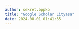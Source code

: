 ```yaml
---
author: sekret.bppkb
title: "Google Scholar Lityasa"
date: 2024-08-01 01:41:35
---
```


<script>
    // Data nama dan link profil
  const profiles = [
    {
      name: "Pramushinta Arum Pynanjung",
      link: "https://scholar.google.co.id/citations?user=FQ9H5oAAAAAJ&hl=id"
    },
    {
      name: "Giska Hediyanti",
      link: "https://scholar.google.com/citations?user=FJ-SNbIAAAAJ&hl=id"
    },
    {
      name: "Dwi Septiyarini",
      link: "https://scholar.google.co.id/citations?user=bUr4FcUAAAAJ&hl=id"
    },
    {
      name: "Edy Agustinus",
      link: "https://scholar.google.com/citations?user=G04TTjYAAAAJ&hl=en"
    },
    {
      name: "Reny Rianti",
      link: "https://scholar.google.co.id/citations?user=lAwacPkAAAAJ&hl=en"
    },
    {
      name: "Resky Nanda Pranaka",
      link: "https://scholar.google.com/citations?user=yvASHTcAAAAJ&hl=en"
    }
  ];
</script>

<style>
    .profile-container {
    background-color: #03A055;
    border-radius: 0.5rem;
    padding: 0.5rem 0.5rem; /* Mengurangi lebar padding */
    margin: 0.5rem 0.25rem; /* Mengurangi margin atas dan bawah */
    text-align: center;
    height: auto;
    }

  .profile-content {
    display: flex;
    flex-direction: column;
    align-items: center;
  }
  .profile-pic {
    border-radius: 50%;
    width: 100px;
    height: 100px;
    object-fit: cover;
  }
  .profile-name {
    font-family: arial, helvetica, sans-serif;
    font-size: 14pt;
    color: white;
    margin-bottom: 0.5rem;
  }
  .profile-link {
    text-decoration: none;
    color: white;
    display: flex;
    align-items: center;
    justify-content: center;
    margin-top: 0.5rem;
    border: 2px solid white; /* Memperbesar garis tepi */
    padding: 0.5rem;
    border-radius: 0.5rem;
    width: 100%;
    transition: background-color 0.3s, color 0.3s;
  }
  .profile-link:hover {
    background-color: white;
    color: #03A055;
  }
  .profile-detail {
    color: white;
    font-family: arial, helvetica, sans-serif;
    font-size: 10pt;
  }
  .profile-icon {
    color: white;
    margin-left: 0.5rem;
  }
  .profile-button {
    margin-top: 10px;
    padding: 5px 10px;
    background-color: transparent;
    color: #fff;
    border: 2px solid #fff;
    border-radius: 15px;
    font-size: 10pt;
    cursor: pointer;
  }
  .profile-button:hover {
    background-color: #fff;
    color: #2f855a;
  }
</style>

<div class="flex flex-wrap justify-around gap-12" id="profile-container"></div>

<script>
  // Generate elemen HTML secara dinamis
  const profileContainer = document.getElementById('profile-container');

  profiles.forEach((profile, index) => {
    const userId = new URL(profile.link).searchParams.get("user");
    const profileHtml = `
      <div class="w-full sm:w-1/4 p-1 profile-container">
        <div class="profile-content">
          <img src="https://scholar.google.com/citations?view_op=medium_photo&user=${userId}" alt="${profile.name}" class="profile-pic">
          <span class="profile-name">${profile.name}</span>
          <button onclick="window.location.href='${profile.link}'" target="_blank" class="profile-button">
            Lihat Detail <i class="fas fa-arrow-right" style="margin-left: 5px;"></i>
          </button>
        </div>
      </div>`;
    profileContainer.innerHTML += profileHtml;
  });
</script>
